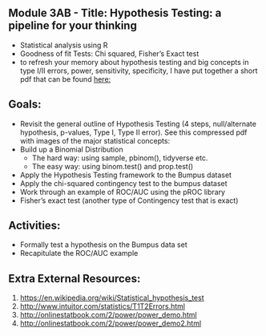 ## Module 3AB - Title: Hypothesis Testing: a pipeline for your thinking
- Statistical analysis using R
- Goodness of fit Tests: Chi squared, Fisher’s Exact test
- to refresh your memory about hypothesis testing and big concepts in type I/II errors, power, sensitivity, specificity, I have put together a short pdf that can be found [here:](https://github.com/DAP2022/DataScienceTrainingCurriculum/blob/main/programming/rii/Course_content_RMD/Statistics_Review_R2.pdf)

## Goals:
- Revisit the general outline of Hypothesis Testing (4 steps, null/alternate hypothesis, p-values, Type I, Type II error). See this compressed pdf with images of the major statistical concepts:  
- Build up a Binomial Distribution
    - The hard way: using sample, pbinom(), tidyverse etc.
    - The easy way: using binom.test() and prop.test()
- Apply the Hypothesis Testing framework to the Bumpus dataset
- Apply the chi-squared contingency test to the bumpus dataset
- Work through an example of ROC/AUC using the pROC library
- Fisher’s exact test (another type of Contingency test that is exact)

## Activities:
- Formally test a hypothesis on the Bumpus data set
- Recapitulate the ROC/AUC example 

## Extra External Resources: 
1. https://en.wikipedia.org/wiki/Statistical_hypothesis_test
2. http://www.intuitor.com/statistics/T1T2Errors.html
3. http://onlinestatbook.com/2/power/power_demo.html
4. http://onlinestatbook.com/2/power/power_demo2.html
